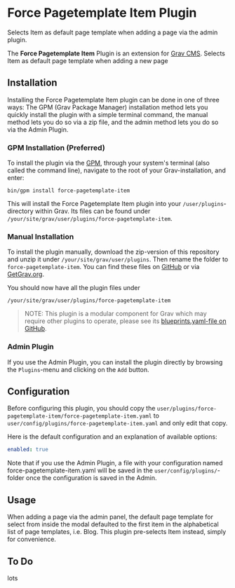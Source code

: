 # Force Pagetemplate Item Plugin

Selects Item as default page template when adding a page via the admin plugin.

The **Force Pagetemplate Item** Plugin is an extension for [Grav CMS](https://github.com/getgrav/grav). Selects Item as default page template when adding a new page

## Installation

Installing the Force Pagetemplate Item plugin can be done in one of three ways: The GPM (Grav Package Manager) installation method lets you quickly install the plugin with a simple terminal command, the manual method lets you do so via a zip file, and the admin method lets you do so via the Admin Plugin.

### GPM Installation (Preferred)

To install the plugin via the [GPM](https://learn.getgrav.org/cli-console/grav-cli-gpm), through your system's terminal (also called the command line), navigate to the root of your Grav-installation, and enter:

    bin/gpm install force-pagetemplate-item

This will install the Force Pagetemplate Item plugin into your `/user/plugins`-directory within Grav. Its files can be found under `/your/site/grav/user/plugins/force-pagetemplate-item`.

### Manual Installation

To install the plugin manually, download the zip-version of this repository and unzip it under `/your/site/grav/user/plugins`. Then rename the folder to `force-pagetemplate-item`. You can find these files on [GitHub](https://github.com/geraetefreund/grav-plugin-force-pagetemplate-item) or via [GetGrav.org](https://getgrav.org/downloads/plugins).

You should now have all the plugin files under

    /your/site/grav/user/plugins/force-pagetemplate-item
	
> NOTE: This plugin is a modular component for Grav which may require other plugins to operate, please see its [blueprints.yaml-file on GitHub](https://github.com/geraetefreund/grav-plugin-force-pagetemplate-item/blob/main/blueprints.yaml).

### Admin Plugin

If you use the Admin Plugin, you can install the plugin directly by browsing the `Plugins`-menu and clicking on the `Add` button.

## Configuration

Before configuring this plugin, you should copy the `user/plugins/force-pagetemplate-item/force-pagetemplate-item.yaml` to `user/config/plugins/force-pagetemplate-item.yaml` and only edit that copy.

Here is the default configuration and an explanation of available options:

```yaml
enabled: true
```

Note that if you use the Admin Plugin, a file with your configuration named force-pagetemplate-item.yaml will be saved in the `user/config/plugins/`-folder once the configuration is saved in the Admin.

## Usage

When adding a page via the admin panel, the default page template for select from inside the modal defaulted to the first item in the alphabetical list of page templates, i.e. Blog. This plugin pre-selects Item instead, simply for convenience.

## To Do

lots
